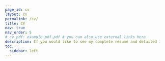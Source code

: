 ```yaml
---
page_id: cv
layout: cv
permalink: /cv/
title: CV
nav: true
nav_order: 5
# cv_pdf: example_pdf.pdf # you can also use external links here
description: If you would like to see my complete résumé and detailed information about all of my projects, please feel free to contact me via email or through my social media accounts listed in About page's footer.
toc:
  sidebar: left
---
```

